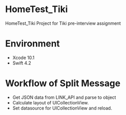 # HomeTest_Tiki
HomeTest_Tiki Project for Tiki pre-interview assignment

# Environment
- Xcode 10.1
- Swift 4.2

# Workflow of Split Message
- Get JSON data from LINK_API and parse to object
- Calculate layout of UICollectionView.
- Set datasource for UICollectionView and reload.

